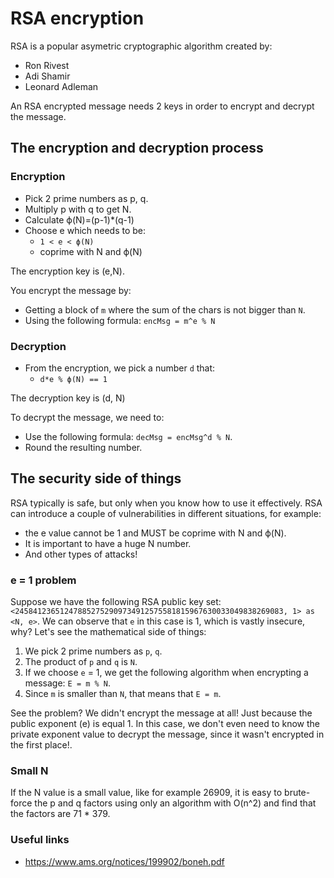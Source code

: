 # RSA encryption

RSA is a popular asymetric cryptographic algorithm created by:
- Ron Rivest
- Adi Shamir
- Leonard Adleman

An RSA encrypted message needs 2 keys in order to encrypt and decrypt the message.

## The encryption and decryption process
### Encryption
- Pick 2 prime numbers as p, q.
- Multiply p with q to get N.
- Calculate ϕ(N)=(p-1)*(q-1)
- Choose e which needs to be:
    - `1 < e < ϕ(N)`
    - coprime with N and ϕ(N)
    
The encryption key is (e,N).

You encrypt the message by:
- Getting a block of `m` where the sum of the chars is not bigger than `N`.
- Using the following formula: `encMsg = m^e % N`
    
### Decryption
- From the encryption, we pick a number `d` that:
    - `d*e % ϕ(N) == 1`

The decryption key is (d, N)

To decrypt the message, we need to:
- Use the following formula: `decMsg = encMsg^d % N`.
- Round the resulting number.

## The security side of things

RSA typically is safe, but only when you know how to use it effectively. RSA can introduce a couple of vulnerabilities in different situations, for example:
- the e value cannot be 1 and MUST be coprime with N and ϕ(N).
- It is important to have a huge N number.
- And other types of attacks!

### e = 1 problem
Suppose we have the following RSA public key set: `<245841236512478852752909734912575581815967630033049838269083, 1> as <N, e>`. We can observe that `e` in this case is 1, which is vastly insecure, why? Let's see the mathematical side of things:

1. We pick 2 prime numbers as `p`, `q`.
2. The product of `p` and `q` is `N`.
3. If we choose `e` = 1, we get the following algorithm when encrypting a message: `E = m % N`.
4. Since `m` is smaller than `N`, that means that `E = m`.

See the problem? We didn't encrypt the message at all! Just because the public exponent (e) is equal 1. In this case, we don't even need to know the private exponent value to decrypt the message, since it wasn't encrypted in the first place!.

### Small N

If the N value is a small value, like for example 26909, it is easy to brute-force the p and q factors using only an algorithm with O(n^2) and find that the factors are 71 * 379.

### Useful links
- https://www.ams.org/notices/199902/boneh.pdf